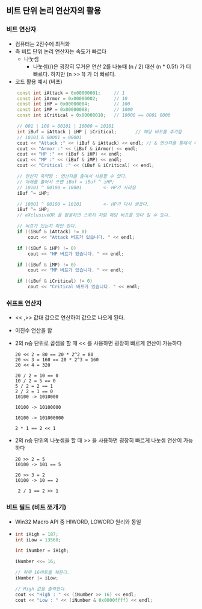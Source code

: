 ## 비트 단위 논리 연산자의 활용

### 비트 연산자

- 컴퓨터는 2진수에 최적화
- 즉 비트 단위 논리 연산자는 속도가 빠르다
  - 나눗셈
    - 나눗셈(/)은 굉장히 무거운 연산
      	2를 나눌때 (n / 2) 대신 (n * 0.5f) 가 더 빠르다.
      	하지만 (n >> 1) 가 더 빠르다.
- 코드 활용 예시 (버프)

```c++
	const int iAttack = 0x00000001;		// 1
	const int iArmor = 0x00000002;		// 10
	const int iHP = 0x00000004;			// 100
	const int iMP = 0x00000008;			// 1000
	const int iCritical = 0x00000010;	// 10000 == 0001 0000

	// 001 | 100 = 00101 | 10000 = 10101
	int iBuf = iAttack | iHP | iCritical;		// 해당 버프를 추가함
	// 10101 & 00001 = 00001
	cout << "Attack :" << (iBuf & iAttack) << endl; // & 연산자를 통해서 해당 버프의 존재여부를 검출할 수 있다.
	cout << "Armor :" << (iBuf & iArmor) << endl;
	cout << "HP :" << (iBuf & iHP) << endl;
	cout << "MP :" << (iBuf & iMP) << endl;
	cout << "Critical :" << (iBuf & iCritical) << endl;

	// 연산자 축약형 : 연산자를 줄여서 사용할 수 있다.
	// 아래를 풀어서 쓰면 iBuf = iBuf ^ iHP;
	// 10101 ^ 00100 = 10001		<- HP가 사라짐
	iBuf ^= iHP;

	// 10001 ^ 00100 = 10101		<- HP가 다시 생겼다.
	iBuf ^= iHP;
	// eXclusiveOR 을 활용하면 스위치 처럼 해당 버프를 껏다 킬 수 있다.	
```

```c++
	// 버프가 있는지 확인 한다.
	if ((iBuf & iAttack) != 0)
		cout << "Attack 버프가 있습니다. " << endl;

	if ((iBuf & iHP) != 0)
		cout << "HP 버프가 있습니다. " << endl;

	if ((iBuf & iMP) != 0)
		cout << "MP 버프가 있습니다. " << endl;

	if ((iBuf & iCritical) != 0)
		cout << "Critical 버프가 있습니다. " << endl;
```



### 쉬프트 연산자

- << ,>> 값대 값으로 연산하여 값으로 나오게 된다.

- 이진수 연산을 함

- 2의 n승 단위로 곱셈을 할 때 << 를 사용하면 굉장히 빠르게 연산이 가능하다

  ```
  20 << 2 = 80 == 20 * 2^2 = 80
  20 << 3 = 160 == 20 * 2^3 = 160
  20 << 4 = 320
  
  20 / 2 = 10 == 0
  10 / 2 = 5 == 0
  5 / 2 = 2 == 1
  2 / 2 = 1 == 0
  10100 -> 1010000
  
  10100 -> 10100000
  
  10100 -> 101000000
  
  2 * 1 == 2 << 1
  ```

- 2의 n승 단위의 나눗셈을 할 때 >> 을 사용하면 굉장히 빠르게 나눗셈 연산이 가능하다

  ```
  20 >> 2 = 5
  10100 -> 101 == 5
  
  20 >> 3 = 2
  10100 -> 10 == 2
  
   2 / 1 == 2 >> 1
  ```

### 비트 필드 (비트 쪼개기)

- Win32 Macro API 중 HIWORD, LOWORD 원리와 동일

- ```c++
  int iHigh = 187;
  int iLow = 13560;
  
  int iNumber = iHigh;
  
  iNumber <<= 16;
  
  // 하위 16비트를 채운다.
  iNumber |= iLow;
  
  // High 값을 출력한다.
  cout << "High : " << (iNumber >> 16) << endl;
  cout << "Low : " << (iNumber & 0x0000ffff) << endl;
  ```